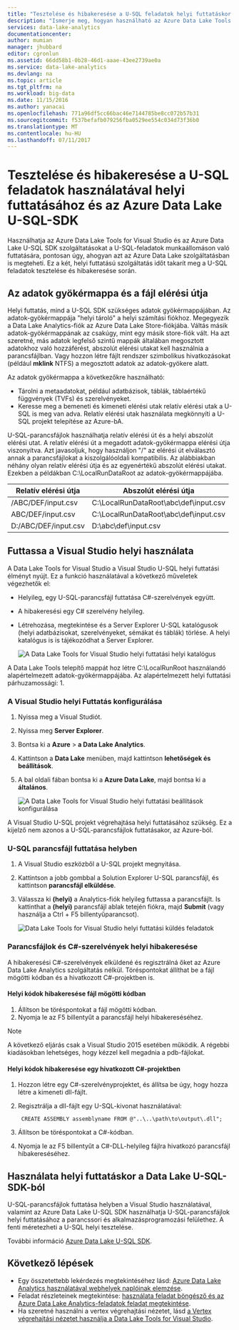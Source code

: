 ```yaml
---
title: "Tesztelése és hibakeresése a U-SQL feladatok helyi futtatáskor és az Azure Data Lake U-SQL SDK segítségével |} Microsoft Docs"
description: "Ismerje meg, hogyan használható az Azure Data Lake Tools for Visual Studio és az Azure Data Lake U-SQL SDK tesztelése és hibakeresése a U-SQL feladatok a helyi munkaállomáson."
services: data-lake-analytics
documentationcenter: 
author: mumian
manager: jhubbard
editor: cgronlun
ms.assetid: 66dd58b1-0b28-46d1-aaae-43ee2739ae0a
ms.service: data-lake-analytics
ms.devlang: na
ms.topic: article
ms.tgt_pltfrm: na
ms.workload: big-data
ms.date: 11/15/2016
ms.author: yanacai
ms.openlocfilehash: 771a96df5cc66bac46e7144785be8cc072b57b31
ms.sourcegitcommit: f537befafb079256fba0529ee554c034d73f36b0
ms.translationtype: MT
ms.contentlocale: hu-HU
ms.lasthandoff: 07/11/2017
---
```

# <a name="test-and-debug-u-sql-jobs-by-using-local-run-and-the-azure-data-lake-u-sql-sdk"></a>Tesztelése és hibakeresése a U-SQL feladatok használatával helyi futtatásához és az Azure Data Lake U-SQL-SDK

Használhatja az Azure Data Lake Tools for Visual Studio és az Azure Data Lake U-SQL SDK szolgáltatásokat a U-SQL-feladatok munkaállomáson való futtatására, pontosan úgy, ahogyan azt az Azure Data Lake szolgáltatásban is megteheti. Ez a két, helyi futtatású szolgáltatás időt takarít meg a U-SQL feladatok tesztelése és hibakeresése során.

## <a name="understand-the-data-root-folder-and-the-file-path"></a>Az adatok gyökérmappa és a fájl elérési útja

Helyi futtatás, mind a U-SQL SDK szükséges adatok gyökérmappájában. Az adatok-gyökérmappája "helyi tároló" a helyi számítási fiókhoz. Megegyezik a Data Lake Analytics-fiók az Azure Data Lake Store-fiókjába. Váltás másik adatok-gyökérmappának az csakúgy, mint egy másik store-fiók vált. Ha azt szeretné, más adatok legfelső szintű mappák általában megosztott adatokhoz való hozzáférést, abszolút elérési utakat kell használnia a parancsfájlban. Vagy hozzon létre fájlt rendszer szimbolikus hivatkozásokat (például **mklink** NTFS) a megosztott adatok az adatok-gyökere alatt.

Az adatok gyökérmappa a következőkre használható:

- Tárolni a metaadatokat, például adatbázisok, táblák, táblaértékű függvények (TVFs) és szerelvényeket.
- Keresse meg a bemeneti és kimeneti elérési utak relatív elérési utak a U-SQL is meg van adva. Relatív elérési utak használata megkönnyíti a U-SQL projekt telepítése az Azure-bA.

U-SQL-parancsfájlok használhatja relatív elérési út és a helyi abszolút elérési utat. A relatív elérési út a megadott adatok-gyökérmappa elérési útja viszonyítva. Azt javasoljuk, hogy használjon "/" az elérési út elválasztó annak a parancsfájlokat a kiszolgálóoldali kompatibilis. Az alábbiakban néhány olyan relatív elérési útja és az egyenértékű abszolút elérési utakat. Ezekben a példákban C:\LocalRunDataRoot az adatok-gyökérmappájába.

|Relatív elérési útja|Abszolút elérési útja|
|-------------|-------------|
|/ABC/DEF/input.csv |C:\LocalRunDataRoot\abc\def\input.csv|
|ABC/DEF/input.csv  |C:\LocalRunDataRoot\abc\def\input.csv|
|D:/ABC/DEF/input.csv |D:\abc\def\input.csv|

## <a name="use-local-run-from-visual-studio"></a>Futtassa a Visual Studio helyi használata

A Data Lake Tools for Visual Studio a Visual Studio U-SQL helyi futtatási élményt nyújt. Ez a funkció használatával a következő műveletek végezhetők el:

- Helyileg, egy U-SQL-parancsfájl futtatása C#-szerelvények együtt.
- A hibakeresési egy C# szerelvény helyileg.
- Létrehozása, megtekintése és a Server Explorer U-SQL katalógusok (helyi adatbázisokat, szerelvényeket, sémákat és táblák) törlése. A helyi katalógus is is tájékozódhat a Server Explorer.

    ![A Data Lake Tools for Visual Studio helyi futtatási helyi katalógus](./media/data-lake-analytics-data-lake-tools-local-run/data-lake-tools-for-visual-studio-local-run-local-catalog.png)

A Data Lake Tools telepítő mappát hoz létre C:\LocalRunRoot használandó alapértelmezett adatok-gyökérmappájába. Az alapértelmezett helyi futtatási párhuzamossági: 1.

### <a name="to-configure-local-run-in-visual-studio"></a>A Visual Studio helyi Futtatás konfigurálása

1. Nyissa meg a Visual Studiót.
2. Nyissa meg **Server Explorer**.
3. Bontsa ki a **Azure** > **a Data Lake Analytics**.
4. Kattintson a **Data Lake** menüben, majd kattintson **lehetőségek és beállítások**.
5. A bal oldali fában bontsa ki a **Azure Data Lake**, majd bontsa ki a **általános**.

    ![A Data Lake Tools for Visual Studio helyi futtatási beállítások konfigurálása](./media/data-lake-analytics-data-lake-tools-local-run/data-lake-tools-for-visual-studio-local-run-configure.png)

A Visual Studio U-SQL projekt végrehajtása helyi futtatásához szükség. Ez a kijelző nem azonos a U-SQL-parancsfájlok futtatásakor, az Azure-ból.

### <a name="to-run-a-u-sql-script-locally"></a>U-SQL parancsfájl futtatása helyben
1. A Visual Studio eszközből a U-SQL projekt megnyitása.   
2. Kattintson a jobb gombbal a Solution Explorer U-SQL parancsfájl, és kattintson **parancsfájl elküldése**.
3. Válassza ki **(helyi)** a Analytics-fiók helyileg futtassa a parancsfájlt.
Is kattinthat a **(helyi)** parancsfájl ablak tetején fiókra, majd **Submit** (vagy használja a Ctrl + F5 billentyűparancsot).

    ![Data Lake Tools for Visual Studio helyi futtatási küldés feladatok](./media/data-lake-analytics-data-lake-tools-local-run/data-lake-tools-for-visual-studio-local-run-submit-job.png)

### <a name="debug-scripts-and-c-assemblies-locally"></a>Parancsfájlok és C#-szerelvények helyi hibakeresése

A hibakeresési C#-szerelvények elküldené és regisztrálná őket az Azure Data Lake Analytics szolgáltatás nélkül. Töréspontokat állíthat be a fájl mögötti kódban és a hivatkozott C#-projektben is.

#### <a name="to-debug-local-code-in-code-behind-file"></a>Helyi kódok hibakeresése fájl mögötti kódban

1. Állítson be töréspontokat a fájl mögötti kódban.
2. Nyomja le az F5 billentyűt a parancsfájl helyi hibakereséséhez.

> [!NOTE]
   > A következő eljárás csak a Visual Studio 2015 esetében működik. A régebbi kiadásokban lehetséges, hogy kézzel kell megadnia a pdb-fájlokat.  
   >
   >

#### <a name="to-debug-local-code-in-a-referenced-c-project"></a>Helyi kódok hibakeresése egy hivatkozott C#-projektben

1. Hozzon létre egy C#-szerelvényprojektet, és állítsa be úgy, hogy hozza létre a kimeneti dll-fájlt.
2. Regisztrálja a dll-fájlt egy U-SQL-kivonat használatával:

        CREATE ASSEMBLY assemblyname FROM @"..\..\path\to\output\.dll";
        
3. Állítson be töréspontokat a C#-kódban.
4. Nyomja le az F5 billentyűt a C#-DLL-helyileg fájlra hivatkozó parancsfájl hibakereséséhez.

## <a name="use-local-run-from-the-data-lake-u-sql-sdk"></a>Használata helyi futtatáskor a Data Lake U-SQL-SDK-ból

U-SQL-parancsfájlok futtatása helyben a Visual Studio használatával, valamint az Azure Data Lake U-SQL SDK használhatja U-SQL-parancsfájlok helyi futtatásához a parancssori és alkalmazásprogramozási felülethez. A fenti méretezheti a U-SQL helyi tesztelése.

További információ [Azure Data Lake U-SQL SDK](data-lake-analytics-u-sql-sdk.md).


## <a name="next-steps"></a>Következő lépések

* Egy összetettebb lekérdezés megtekintéséhez lásd: [Azure Data Lake Analytics használatával webhelyek naplóinak elemzése](data-lake-analytics-analyze-weblogs.md).
* Feladat részleteinek megtekintése: [használata feladat böngésző és az Azure Data Lake Analytics-feladatok feladat megtekintése](data-lake-analytics-data-lake-tools-view-jobs.md).
* Ha szeretné használni a vertex végrehajtási nézetet, lásd [a Vertex végrehajtási nézetet használja a Data Lake Tools for Visual Studio](data-lake-analytics-data-lake-tools-use-vertex-execution-view.md).
